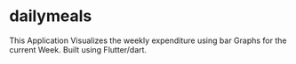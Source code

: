 # dailymeals

This Application Visualizes the weekly expenditure using bar Graphs for the current Week.
Built using Flutter/dart.
